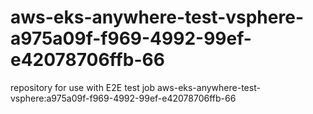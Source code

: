 # aws-eks-anywhere-test-vsphere-a975a09f-f969-4992-99ef-e42078706ffb-66
repository for use with E2E test job aws-eks-anywhere-test-vsphere:a975a09f-f969-4992-99ef-e42078706ffb-66
